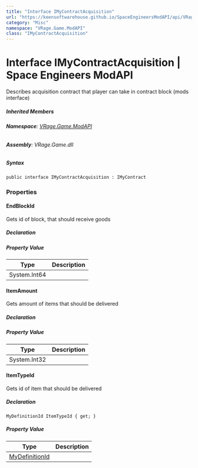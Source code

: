 ```yaml
---
title: "Interface IMyContractAcquisition"
url: "https://keensoftwarehouse.github.io/SpaceEngineersModAPI/api/VRage.Game.ModAPI.IMyContractAcquisition.html"
category: "Misc"
namespace: "VRage.Game.ModAPI"
class: "IMyContractAcquisition"
---
```


# Interface IMyContractAcquisition | Space Engineers ModAPI

Describes acquisition contract that player can take in contract block (mods interface)

##### Inherited Members

###### **Namespace**: [VRage.Game.ModAPI](https://keensoftwarehouse.github.io/SpaceEngineersModAPI/api/VRage.Game.ModAPI.html)

###### **Assembly**: VRage.Game.dll

##### Syntax

```
public interface IMyContractAcquisition : IMyContract
```

### Properties

#### EndBlockId

Gets id of block, that should receive goods

##### Declaration

##### Property Value

| Type | Description |
| --- | --- |
| System.Int64 |     |

#### ItemAmount

Gets amount of items that should be delivered

##### Declaration

##### Property Value

| Type | Description |
| --- | --- |
| System.Int32 |     |

#### ItemTypeId

Gets id of item that should be delivered

##### Declaration

```
MyDefinitionId ItemTypeId { get; }
```

##### Property Value

| Type | Description |
| --- | --- |
| [MyDefinitionId](https://keensoftwarehouse.github.io/SpaceEngineersModAPI/api/VRage.Game.MyDefinitionId.html) |     |